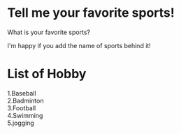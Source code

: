 # Tell me your favorite sports!
What is your favorite sports?

I'm happy if you add the name of sports behind it!

# List of Hobby

1.Baseball</br>
2.Badminton</br>
3.Football</br>
4.Swimming</br>
5.jogging</br>
